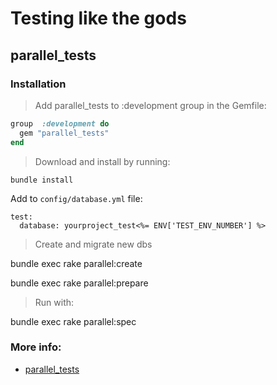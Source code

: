 # Testing like the gods

## parallel_tests

### Installation

> Add parallel_tests to :development group in the Gemfile:

```ruby
group  :development do
  gem "parallel_tests"
end
```

> Download and install by running:

```
bundle install
```

Add to `config/database.yml` file:

```
test:
  database: yourproject_test<%= ENV['TEST_ENV_NUMBER'] %>
```


> Create and migrate new dbs

bundle exec rake parallel:create

bundle exec rake parallel:prepare


> Run with:

bundle exec rake parallel:spec

### More info:

* [parallel_tests](https://github.com/grosser/parallel_tests)

